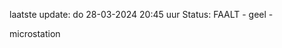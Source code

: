 laatste update: 
do 28-03-2024 20:45   uur 
Status: FAALT - geel - 
<div class="service Y">microstation</div>